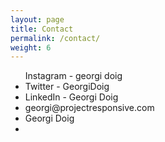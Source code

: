 ```yaml
---
layout: page
title: Contact
permalink: /contact/
weight: 6
---
```


<ul class="contact-social">
Instagram - georgi doig
<li>
  <a href="https://www.instagram.com/georgidoig/?hl=en">
<div class="icon-black insta">
  <span class="link-spanner"></span>
</div>
</a>
</li>
Twitter - GeorgiDoig
<li>
<a href="https://twitter.com/GeorgiDoig">
<div class="icon-black twitter"><span class="link-spanner"></span>
</div>
  </a>
</li>
LinkedIn - Georgi Doig
<li>
<a href="https://uk.linkedin.com/in/georgi-doig-665b28102">
<div class="icon-black linkedin"><span class="link-spanner"></span>
</div>
  </a>
</li>
georgi@projectresponsive.com
<li>
<a href="mailto:georgi@projectresponsive.com">
<div class="icon-black email"><span class="link-spanner"></span>
</div>
  </a>
</li>
Georgi Doig
<li>
<a href="http://www.imdb.com/name/nm6673898/">
<div class="icon-black imdb"><span class="link-spanner"></span>
</div>
  </a>
</li>
</ul>
